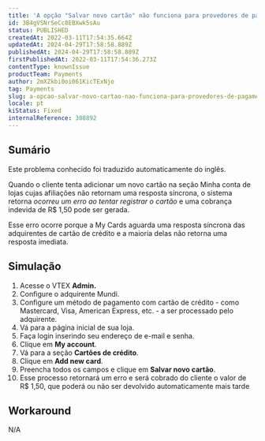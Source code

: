 ```yaml
---
title: 'A opção "Salvar novo cartão" não funciona para provedores de pagamento assíncronos'
id: 3B4gVSNrSeCc8EBXwk5sAu
status: PUBLISHED
createdAt: 2022-03-11T17:54:35.664Z
updatedAt: 2024-04-29T17:58:58.889Z
publishedAt: 2024-04-29T17:58:58.889Z
firstPublishedAt: 2022-03-11T17:54:36.273Z
contentType: knownIssue
productTeam: Payments
author: 2mXZkbi0oi061KicTExNjo
tag: Payments
slug: a-opcao-salvar-novo-cartao-nao-funciona-para-provedores-de-pagamento-assincronos
locale: pt
kiStatus: Fixed
internalReference: 308892
---
```


## Sumário

<div class="alert alert-info">
  <p>Este problema conhecido foi traduzido automaticamente do inglês.</p>
</div>


Quando o cliente tenta adicionar um novo cartão na seção Minha conta de lojas cujas afiliações não retornam uma resposta síncrona, o sistema retorna _ocorreu um erro ao tentar registrar o cartão_ e uma cobrança indevida de R$ 1,50 pode ser gerada.

Esse erro ocorre porque a My Cards aguarda uma resposta síncrona das adquirentes de cartão de crédito e a maioria delas não retorna uma resposta imediata.

## Simulação



1. Acesse o VTEX **Admin.**
2. Configure o adquirente Mundi.
3. Configure um método de pagamento com cartão de crédito - como Mastercard, Visa, American Express, etc. - a ser processado pelo adquirente.
4. Vá para a página inicial de sua loja.
5. Faça login inserindo seu endereço de e-mail e senha.
6. Clique em **My account**.
7. Vá para a seção **Cartões de crédito**.
8. Clique em **Add new card**.
9. Preencha todos os campos e clique em **Salvar novo cartão**.
10. Esse processo retornará um erro e será cobrado do cliente o valor de R$ 1,50, que poderá ou não ser devolvido automaticamente mais tarde

## Workaround


N/A

